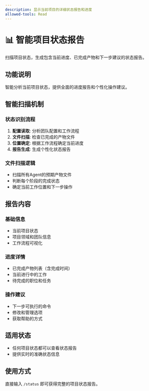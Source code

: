 ```yaml
---
description: 显示当前项目的详细状态报告和进度
allowed-tools: Read
---
```


# 📊 智能项目状态报告

扫描项目状态，生成包含当前进度、已完成产物和下一步建议的状态报告。

## 功能说明

智能分析当前项目状态，提供全面的进度报告和个性化操作建议。

## 智能扫描机制

### 状态识别流程
1. **配置读取**: 分析团队配置和工作流程
2. **文件扫描**: 检查已完成的产物文件
3. **位置确定**: 根据工作流程确定当前进度
4. **报告生成**: 生成个性化状态报告

### 文件扫描逻辑
- 扫描所有Agent的预期产物文件
- 判断每个阶段的完成状态
- 确定当前工作位置和下一步操作

## 报告内容

### 基础信息
- 当前项目状态
- 项目领域和团队信息
- 工作流程可视化

### 进度详情
- 已完成产物列表（含完成时间）
- 当前进行中的工作
- 待完成的职位和任务

### 操作建议
- 下一步可执行的命令
- 修改和管理选项
- 获取帮助的方式

## 适用状态

- 任何项目状态都可以查看状态报告
- 提供实时的准确状态信息

## 使用方式

直接输入 `/status` 即可获得完整的项目状态报告。
